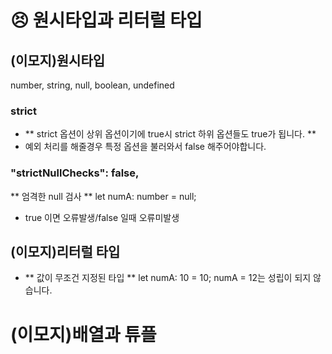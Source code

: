 # 😣 원시타입과 리터럴 타입

## (이모지)원시타입

number, string, null, boolean, undefined

### strict

- ** strict 옵션이 상위 옵션이기에 true시 strict 하위 옵션들도 true가 됩니다. **
- 예외 처리를 해줄경우 특정 옵션을 불러와서 false 해주어야합니다.

### "strictNullChecks": false,

** 엄격한 null 검사 **
let numA: number = null;

- true 이면 오류발생/false 일때 오류미발생

## (이모지)리터럴 타입

- ** 값이 무조건 지정된 타입 **
  let numA: 10 = 10;
  numA = 12는 성립이 되지 않습니다.

# (이모지)배열과 튜플
